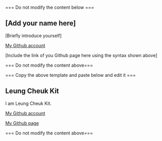 === Do not modify the content below ===

## [Add your name here]
[Briefly introduce yourself]

[My Github account](http://www.github.com/put-your-github-username-here/)

[Include the link of you Github page here using the syntax shown above]

=== Do not modify the content above===

=== Copy the above template and paste below and edit it ===

## Leung Cheuk Kit
I am Leung Cheuk Kit.

[My Github account](https://github.com/jackycsbeginner/)

[My Github page](https://jackycsbeginner.github.io/week3/)

=== Do not modify the content above===
